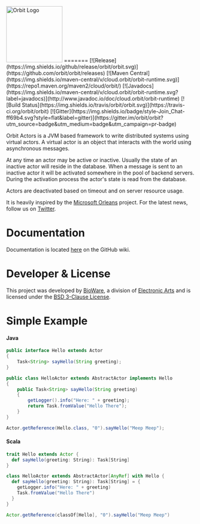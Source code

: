 <img src="http://www.orbit.cloud/img/orbit-logo-black.png" alt="Orbit Logo" width="150px"/>
=======
[![Release](https://img.shields.io/github/release/orbit/orbit.svg)](https://github.com/orbit/orbit/releases)
[![Maven Central](https://img.shields.io/maven-central/v/cloud.orbit/orbit-runtime.svg)](https://repo1.maven.org/maven2/cloud/orbit/)
[![Javadocs](https://img.shields.io/maven-central/v/cloud.orbit/orbit-runtime.svg?label=javadocs)](http://www.javadoc.io/doc/cloud.orbit/orbit-runtime)
[![Build Status](https://img.shields.io/travis/orbit/orbit.svg)](https://travis-ci.org/orbit/orbit)
[![Gitter](https://img.shields.io/badge/style-Join_Chat-ff69b4.svg?style=flat&label=gitter)](https://gitter.im/orbit/orbit?utm_source=badge&utm_medium=badge&utm_campaign=pr-badge)

Orbit Actors is a JVM based framework to write distributed systems using virtual actors.
A virtual actor is an object that interacts with the world using asynchronous messages.

At any time an actor may be active or inactive. Usually the state of an inactive actor will reside in the database.
When a message is sent to an inactive actor it will be activated somewhere in the pool of backend servers.
During the activation process the actor's state is read from the database.

Actors are deactivated based on timeout and on server resource usage.

It is heavily inspired by the [Microsoft Orleans](https://github.com/dotnet/Orleans) project. For the latest news, follow us on [Twitter](https://twitter.com/OrbitFramework).

Documentation
=======
Documentation is located [here](https://github.com/orbit/orbit/wiki) on the GitHub wiki. 

Developer & License
======
This project was developed by [BioWare](http://www.bioware.com), a division of [Electronic Arts](http://www.ea.com) and is licensed under the [BSD 3-Clause License](LICENSE).

Simple Example
=======
#### Java
```java
public interface Hello extends Actor
{
    Task<String> sayHello(String greeting);
}

public class HelloActor extends AbstractActor implements Hello
{
    public Task<String> sayHello(String greeting)
    {
        getLogger().info("Here: " + greeting);
        return Task.fromValue("Hello There");
    }
}

Actor.getReference(Hello.class, "0").sayHello("Meep Meep");
```

#### Scala
```scala
trait Hello extends Actor {
  def sayHello(greeting: String): Task[String]
}

class HelloActor extends AbstractActor[AnyRef] with Hello {
  def sayHello(greeting: String): Task[String] = {
    getLogger.info("Here: " + greeting)
    Task.fromValue("Hello There")
  }
}

Actor.getReference(classOf[Hello], "0").sayHello("Meep Meep")
```
